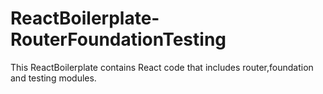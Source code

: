 # ReactBoilerplate-RouterFoundationTesting

This ReactBoilerplate contains React code that includes router,foundation and testing modules.
